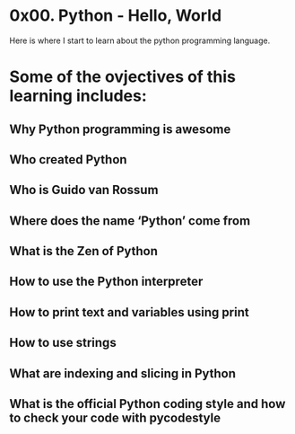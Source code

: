 # 0x00. Python - Hello, World
Here is where I start to learn about the python programming language.

# Some of the ovjectives of this learning includes:
## Why Python programming is awesome
## Who created Python
## Who is Guido van Rossum
## Where does the name ‘Python’ come from
## What is the Zen of Python
## How to use the Python interpreter
## How to print text and variables using print
## How to use strings
## What are indexing and slicing in Python
## What is the official Python coding style and how to check your code with pycodestyle

